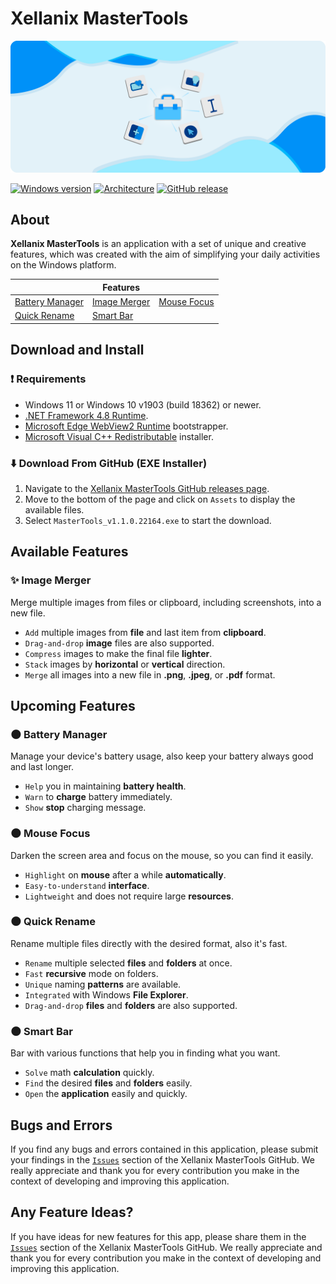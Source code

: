 # Xellanix MasterTools
![Hero image for Xellanix MasterTools](HeroImage.png)

[![Windows version](https://badgen.net/badge/icon/windows%2011%20or%2010%20(v1903%20or%20newer)?icon=windows&label)](https://microsoft.com/windows/)
[![Architecture](https://img.shields.io/badge/architecture-64bit-blue)]()
[![GitHub release](https://img.shields.io/github/release/xellanix/mastertools.svg)](https://gitHub.com/xellanix/mastertools/releases/)

## About
**Xellanix MasterTools** is an application with a set of unique and creative features, which was created with the aim of simplifying your daily activities on the Windows platform.

|               |    Features    |               |
| ------------- | -------------- | ------------- |
| [Battery Manager](https://github.com/xellanix/mastertools#new_moon-battery-manager) | [Image Merger](https://github.com/xellanix/mastertools#sparkles-image-merger) | [Mouse Focus](https://github.com/xellanix/mastertools#new_moon-mouse-focus) |
| [Quick Rename](https://github.com/xellanix/mastertools#new_moon-quick-rename) | [Smart Bar](https://github.com/xellanix/mastertools#new_moon-smart-bar) |  |

## Download and Install
### :exclamation: Requirements
- Windows 11 or Windows 10 v1903 (build 18362) or newer.
- [.NET Framework 4.8 Runtime](https://dotnet.microsoft.com/en-us/download/dotnet-framework/net48).
- [Microsoft Edge WebView2 Runtime](https://go.microsoft.com/fwlink/p/?LinkId=2124703) bootstrapper.
- [Microsoft Visual C++ Redistributable](https://docs.microsoft.com/cpp/windows/latest-supported-vc-redist?view=msvc-170#visual-studio-2015-2017-2019-and-2022) installer.
### :arrow_down: Download From GitHub (EXE Installer)
1. Navigate to the [Xellanix MasterTools GitHub releases page](https://github.com/xellanix/mastertools/releases/tag/v1.1.0.22164).
2. Move to the bottom of the page and click on `Assets` to display the available files.
3. Select `MasterTools_v1.1.0.22164.exe` to start the download. 

## Available Features
### :sparkles: Image Merger
Merge multiple images from files or clipboard, including screenshots, into a new file.
- `Add` multiple images from **file** and last item from **clipboard**.
- `Drag-and-drop` **image** files are also supported.
- `Compress` images to make the final file **lighter**.
- `Stack` images by **horizontal** or **vertical** direction.
- `Merge` all images into a new file in **.png**, **.jpeg**, or **.pdf** format.

## Upcoming Features
### :new_moon: Battery Manager
Manage your device's battery usage, also keep your battery always good and last longer.
- `Help` you in maintaining **battery health**.
- `Warn` to **charge** battery immediately.
- `Show` **stop** charging message.

### :new_moon: Mouse Focus
Darken the screen area and focus on the mouse, so you can find it easily.
- `Highlight` on **mouse** after a while **automatically**.
- `Easy-to-understand` **interface**.
- `Lightweight` and does not require large **resources**.
### :new_moon: Quick Rename
Rename multiple files directly with the desired format, also it's fast.
- `Rename` multiple selected **files** and **folders** at once.
- `Fast` **recursive** mode on folders.
- `Unique` naming **patterns** are available.
- `Integrated` with Windows **File Explorer**.
- `Drag-and-drop` **files** and **folders** are also supported.
### :new_moon: Smart Bar
Bar with various functions that help you in finding what you want.
- `Solve` math **calculation** quickly.
- `Find` the desired **files** and **folders** easily.
- `Open` the **application** easily and quickly.

## Bugs and Errors
If you find any bugs and errors contained in this application, please submit your findings in the [`Issues`](https://github.com/xellanix/mastertools/issues) section of the Xellanix MasterTools GitHub. We really appreciate and thank you for every contribution you make in the context of developing and improving this application.

## Any Feature Ideas?
If you have ideas for new features for this app, please share them in the [`Issues`](https://github.com/xellanix/mastertools/issues) section of the Xellanix MasterTools GitHub. We really appreciate and thank you for every contribution you make in the context of developing and improving this application.
